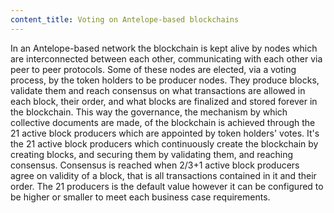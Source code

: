 ```yaml
---
content_title: Voting on Antelope-based blockchains
---
```


In an Antelope-based network the blockchain is kept alive by nodes which are interconnected between each other, communicating with each other via peer to peer protocols. Some of these nodes are elected, via a voting process, by the token holders to be producer nodes. They produce blocks, validate them and reach consensus on what transactions are allowed in each block, their order, and what blocks are finalized and stored forever in the blockchain. This way the governance, the mechanism by which collective documents are made, of the blockchain is achieved through the 21 active block producers which are appointed by token holders' votes. It's the 21 active block producers which continuously create the blockchain by creating blocks, and securing them by validating them, and reaching consensus. Consensus is reached when 2/3+1 active block producers agree on validity of a block, that is all transactions contained in it and their order. The 21 producers is the default value however it can be configured to be higher or smaller to meet each business case requirements.
